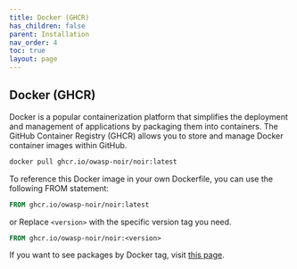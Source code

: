 ```yaml
---
title: Docker (GHCR)
has_children: false
parent: Installation
nav_order: 4
toc: true
layout: page
---
```


## Docker (GHCR)

Docker is a popular containerization platform that simplifies the deployment and management of applications by packaging them into containers. The GitHub Container Registry (GHCR) allows you to store and manage Docker container images within GitHub.

```bash
docker pull ghcr.io/owasp-noir/noir:latest
```

To reference this Docker image in your own Dockerfile, you can use the following FROM statement:

```dockerfile
FROM ghcr.io/owasp-noir/noir:latest
```

or Replace `<version>` with the specific version tag you need.

```dockerfile
FROM ghcr.io/owasp-noir/noir:<version>
```

If you want to see packages by Docker tag, visit [this page](https://github.com/owasp-noir/noir/pkgs/container/noir).